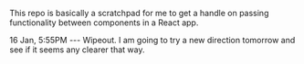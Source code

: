 This repo is basically a scratchpad for me to get a handle on passing functionality between components in a React app.

16 Jan, 5:55PM --- Wipeout.  I am going to try a new direction tomorrow and see if it seems any clearer that way.